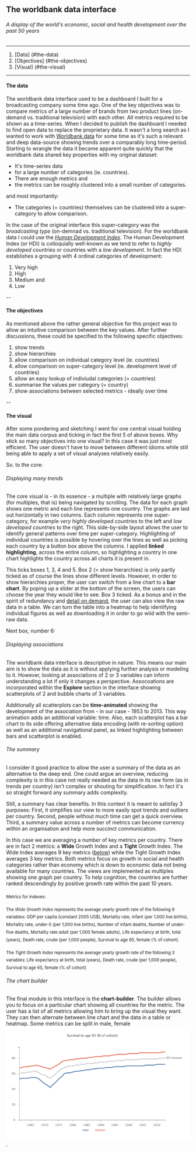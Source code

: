 ## The worldbank data interface

###### A display of the world's economic, social and health development over the past 50 years 

---

1. [Data] (#the-data)
2. [Objectives] (#the-objectives)
3. [Visual] (#the-visual)

---


####  The data

The worldbank data interface used to be a dashboard I built for a broadcasting company some time ago. One of the key objectives was to compare metrics of a large number of brands from two product lines (on-demand vs. traditional television) with each other. All metrics required to be shown as a time-series. When I decided to publish the dashboard I needed to find open data to replace the proprietary data. It wasn't a long search as I wanted to work with [Worldbank data](http://databank.worldbank.org/data/reports.aspx?source=world-development-indicators) for some time as it's such a relevant and deep data-source showing trends over a comparably long time-period. Starting to wrangle the data it became apparent quite quickly that the worldbank data shared key properties with my original dataset:

* It's time-series data
* for a large number of categories (ie. countries).
* There are enough metrics and
* the metrics can be roughly clustered into a small number of categories.

and most importantly:

* The categories (= countries) themselves can be clustered into a super-category to allow comparison.

In the case of the original interface this super-category was the *broadcasting type* (on-demnad vs. traditional television). For the worldbank data I could use the [*Human Development Index*](https://en.wikipedia.org/wiki/Human_Development_Index). The Human Development Index (or HDI) is colloquially well-known as we tend to refer to *highly developed* countries or countries with a *low development*. In fact the HDI establishes a grouping with 4 ordinal categories of development:

1. Very high 
2. High
3. Medium and 
4. Low

--

#### The objectives

As mentioned above the rather general objective for this project was to allow an intuitive comparison between the key values. After further discussions, these could be specified to the following specific objectives:

1. show trends 
2. show hierarchies
3. allow comparison on individual category level (ie. countries)
4. allow comparison on super-category level (ie. development level of countries)
5. allow an easy lookup of indiviudal categories (= countries)
6. summarise the values per category (= country)
7. show associations between selected metrics - ideally over time 

--

#### The visual 

After some pondering and sketching I went for one central visual holding the main data corpus and ticking in fact the first 5 of above boxes. Why stick so many objectives into one visual? In this case it was just most efficient. The user doesn't have to move between different idioms while still being able to apply a set of visual analyses relatively easily. 

So. to the core:

###### Displaying many trends

The core visual is - in its essence - a multiple with relatively large graphs (for multiples, that is) being navigated by scrolling. The data for each graph shows one metric and each line represents one country. The graphs are laid out horizontally in two columns. Each column represents one super-category, for example *very highly developed countries* to the left and *low developed countries* to the right. This side-by-side layout allows the user to identify general patterns over time per super-category. Highlighting of individual countries is possible by hovering over the lines as well as picking each country by a button box above the columns. I applied **linked highlighting**, across the entire column, so highlighting a country in one chart highlights the country across all charts it is present in.

This ticks boxes 1, 3, 4 and 5. Box 2 (= show hierarchies) is only partly ticked as of course the lines show different levels. However, in order to show hierarchies proper, the user can switch from a line chart to a **bar chart**. By poping up a slider at the bottom of the screen, the users can choose the year they would like to see. Box 3 ticked. As a bonus and in the spirit of redundancy and [detail on demand](http://www.infovis-wiki.net/index.php/Visual_Information-Seeking_Mantra), the user can also view the raw data in a table. We can turn the table into a heatmap to help identifying individual figures as well as downloading it in order to go wild with the semi-raw data.


Next box, number 6:

###### Displaying associations

The worldbank data interface is descriptive in nature. This means our main aim is to show the data as it is without applying further analysis or modeling to it. However, looking at associations of 2 or 3 variables can inform understanding a lot if only it changes a perspective. Assocoations are incorporated within the **Explore** section in the interface showing scatterplots of 2 and bubble charts of 3 variables.

Additionally all scatterplots can be **time-animated** showing the development of the association from - in our case - 1953 to 2013. This way animation adds an additional variable: time. Also, each scatterplot has a bar chart to its side offering alternative data encoding (with re-sorting option) as well as an additional navigational panel, as linked highlighting between bars and scatterplot is enabled.


###### The summary

I consider it good practice to allow the user a summary of the data as an alternative to the deep end. One could argue an overview, reducing complexity is in this case not really needed as the data in its raw form (as in trends per country) isn't complex or shouting for simplification. In fact it's so straight forward any summary adds complexity.

Still, a summary has clear benefits. In this context it is meant to satisfay 3 purposes: First, it simplifies our view to more easily spot trends and outliers per country. Second, people without much time can get a quick overview. Third, a summary value across a number of metrics can become currency within an organisation and help more succinct communication.

In this case we are averaging a number of key metrics per country. There are in fact 2 metrics: a **Wide** Growth Index and a **Tight** Growth Index. The Wide Index averages 9 key metrics ([below](#footnote)) while the Tight Growth Index averages 3 key metrics. Both metrics focus on growth in social and health categories rather than economy which is down to economic data not being available for many countries. The views are implemented as multiples showing one graph per country. To help cognition, the countries are further ranked descendingly by positive growth rate within the past 10 years.


<sub><a name="footnote">Metrics for indexes</a>:</sub>

<sub>The *Wide Growth Index* represents the average yearly growth rate of the following 9 variables: GDP per capita (constant 2005 US$), Mortality rate, infant (per 1,000 live births), Mortality rate, under-5 (per 1,000 live births), Number of infant deaths, Number of under-five deaths, Mortality rate adult (per 1,000 female adults), Life expectancy at birth, total (years), Death rate, crude (per 1,000 people), Survival to age 65, female (% of cohort).</sub>

<sub>The *Tight Growth Index* represents the average yearly growth rate of the following 3 variables: Life expectancy at birth, total (years), Death rate, crude (per 1,000 people), Survival to age 65, female (% of cohort)</sub>


###### The chart builder

The final module in this interface is the **chart-builder**. The builder allows you to focus on a particular chart showing all countries for the metric. The user has a list of all metrics allowing him to bring up the visual they want. They can then alternate between line chart and the data in a table or heatmap. Some metrics can be split in male, female ![like so](images/worldbank_split.png).
